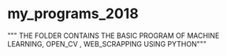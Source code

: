 # my_programs_2018
""" THE FOLDER CONTAINS THE BASIC PROGRAM OF MACHINE LEARNING, OPEN_CV , WEB_SCRAPPING USING PYTHON"""
